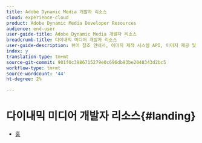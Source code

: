 ```yaml
---
title: Adobe Dynamic Media 개발자 리소스
cloud: experience-cloud
product: Adobe Dynamic Media Developer Resources
audience: end-user
user-guide-title: Adobe Dynamic Media 개발자 리소스
breadcrumb-title: 다이내믹 미디어 개발자 리소스
user-guide-description: 뷰어 참조 안내서, 이미지 제작 시스템 API, 이미지 제공 및 렌더링 API, 보관된 Scene7 릴리스 노트 등의 다이내믹 미디어 개발자 리소스에 액세스합니다.
index: y
translation-type: tm+mt
source-git-commit: 901f0c3986715279e0c696db93be2048343d2bc5
workflow-type: tm+mt
source-wordcount: '44'
ht-degree: 2%

---
```



# 다이내믹 미디어 개발자 리소스{#landing}

+ [홈](/help/landing/home.md)

<!--This TOC may not be necessary. Not sure, so leaving it in.
+ [Viewers Reference Guide](/help/aem-viewers-ref/home.md)
+ [IS/IR API](/help/aem-is-ir-api/home.md)
+ [IPS API](/help/aem-ips-api/c-overview.md)
+ [Image Authoring](/help/aem-ia/aem-ia-home.md)
+ Vignette Automation Module for Python{#vignette}
  + [Vignette Automation Module for Python](/help/vignette-automation-module-for-python/c-vampyhome.md)
+ [Dynamic Media Classic Release Notes](/help/s7-release-notes/home.md)
-->
